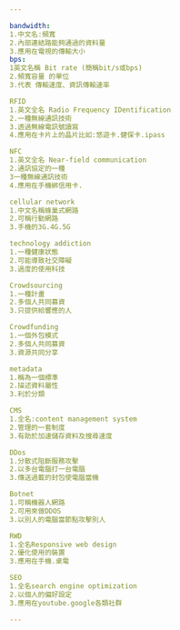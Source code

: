 ```yaml
---

bandwidth:
1.中文名:頻寬
2.內部連結路能夠通過的資料量
3.應用在電視的傳輸大小
bps:
1英文名稱 Bit rate (簡稱bit/s或bps)
2.頻寬容量 的單位
3.代表 傳輸速度、資訊傳輸速率

RFID
1.英文全名 Radio Frequency IDentification
2.一種無線通訊技術
3.透過無線電訊號讀寫
4.應用在卡片上的晶片比如:悠遊卡.健保卡.ipass

NFC
1.英文全名 Near-field communication
2.通訊協定的一種
3一種無線通訊技術
4.應用在手機綁信用卡.

cellular network
1.中文名稱蜂巢式網路
2.可稱行動網路
3.手機的3G.4G.5G

technology addiction
1.一種健康狀態
2.可能導致社交障礙
3.過度的使用科技

Crowdsourcing 
1.一種計畫
2.多個人共同募資
3.只提供給響應的人

Crowdfunding
1.一個外包模式
2.多個人共同募資
3.資源共同分享

metadata
1.稱為一個標準
2.描述資料屬性
3.利於分類

CMS
1.全名:content management system
2.管理的一套制度
3.有助於加速儲存資料及搜尋速度

DDos 
1.分散式阻斷服務攻擊
2.以多台電腦打一台電腦
3.傳送過載的封包使電腦當機

Botnet
1.可稱機器人網路
2.可用來做DDOS
3.以別人的電腦當節點攻擊別人

RWD
1.全名Responsive web design
2.優化使用的裝置
3.應用在手機.桌電

SEO
1.全名search engine optimization
2.以個人的偏好設定
3.應用在youtube.google各類社群

---
```

